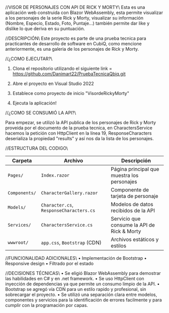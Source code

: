 ﻿//VISOR DE PERSONAJES CON API DE RICK Y MORTY\\
Esta es una aplicación web construida con Blazor WebAssembly, esta permite visualizar a los personajes de la serie Rick y Morty, visualizar su información (Nombre, Especio, Estado, Foto, Puntaje...) también permite dar like
y dislike lo que deriva en su puntuación.

//DESCRIPCIÓN\\
Este proyecto es parte de una prueba tecnica para practicantes de desarrollo de software en CubiQ, como mencione anteriormente, es una galeria de los personajes de Rick y Morty.

//¿COMO EJECUTAR?\\

1. Clona el repositorio utilizando el siguiente link = https://github.com/Danimart22/PruebaTecnicaQbiq.git

2. Abre el proyecto en Visual Studio 2022

3. Establece como proyecto de inicio "VisordeRickyMorty"

4. Ejecuta la aplicación!

//¿COMO SE CONSUMIÓ LA API?\\

Para empezar, se utilizó la API publica de los personajes de Rick y Morty proveida por el documento de la prueba tecnica, en CharactersService hacemos la petición con HttpClient en la línea 19, ResponseCharacters
deserializa la propiedad "results" y así nos da la lista de los personajes.

//ESTRUCTURA DEL CODIGO\\

| Carpeta       | Archivo                          | Descripción                                  |
|---------------|----------------------------------|----------------------------------------------|
| `Pages/`      | `Index.razor`                    | Página principal que muestra los personajes  |
| `Components/` | `CharacterGallery.razor`         | Componente de tarjeta de personaje           |
| `Models/`     | `Character.cs`, `ResponseCharacters.cs` | Modelos de datos recibidos de la API  |
| `Services/`   | `CharactersService.cs`           | Servicio que consume la API de Rick & Morty  |
| `wwwroot/`    | `app.css`, `Bootstrap` (CDN)     | Archivos estáticos y estilos                 |

//FUNCIONALIDAD ADICIONALES\\
• Implementación de Bootstrap
• Responsive design
• Filtrado por el estado

//DECISIONES TÉCNICAS\\
• Se eligió Blazor WebAssembly para demostrar las habilidades en C# y en .net framework.
• Se uso HttpClient con inyección de dependencias ya que permite un consumo limpio de la API.
• Bootstrap se agregó vía CDN para un estilo rapido y profesional, sin sobrecargar el proyecto.
• Se utilizó una separación clara entre modelos, componentes y servicios para la identificación de errores facilmente y para cumplir con la programación por capas.


